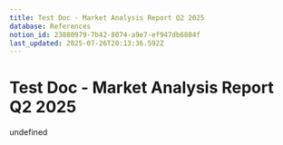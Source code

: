 ```yaml
---
title: Test Doc - Market Analysis Report Q2 2025
database: References
notion_id: 23880979-7b42-8074-a9e7-ef947db6804f
last_updated: 2025-07-26T20:13:36.592Z
---
```


# Test Doc - Market Analysis Report Q2 2025

undefined